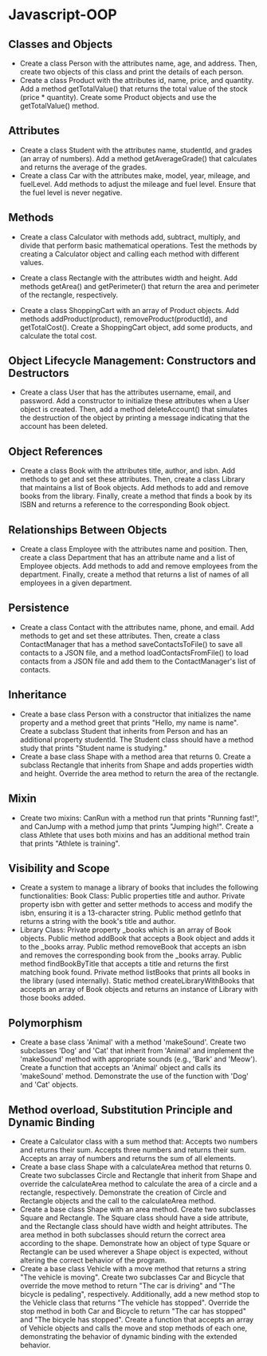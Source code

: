 # Javascript-OOP
## Classes and Objects
- Create a class Person with the attributes name, age, and address. Then, create two objects of this class and print the
details of each person.
- Create a class Product with the attributes id, name, price, and quantity. Add a method getTotalValue() that returns 
the total value of the stock (price * quantity). Create some Product objects and use the getTotalValue() method.

## Attributes
- Create a class Student with the attributes name, studentId, and grades (an array of numbers). Add a method 
getAverageGrade() that calculates and returns the average of the grades.
- Create a class Car with the attributes make, model, year, mileage, and fuelLevel. Add methods to adjust the mileage 
and fuel level. Ensure that the fuel level is never negative.

## Methods
- Create a class Calculator with methods add, subtract, multiply, and divide that perform basic mathematical operations.
Test the methods by creating a Calculator object and calling each method with different values.
- Create a class Rectangle with the attributes width and height. Add methods getArea() and getPerimeter() that return 
the area and perimeter of the rectangle, respectively.


- Create a class ShoppingCart with an array of Product objects. Add methods addProduct(product), removeProduct(productId), 
and getTotalCost(). Create a ShoppingCart object, add some products, and calculate the total cost.

## Object Lifecycle Management: Constructors and Destructors
- Create a class User that has the attributes username, email, and password. Add a constructor to initialize these 
attributes when a User object is created. Then, add a method deleteAccount() that simulates the destruction of the object 
by printing a message indicating that the account has been deleted.

## Object References
- Create a class Book with the attributes title, author, and isbn. Add methods to get and set these attributes. Then, 
create a class Library that maintains a list of Book objects. Add methods to add and remove books from the library. 
Finally, create a method that finds a book by its ISBN and returns a reference to the corresponding Book object.

## Relationships Between Objects
- Create a class Employee with the attributes name and position. Then, create a class Department that has an attribute 
name and a list of Employee objects. Add methods to add and remove employees from the department. Finally, create a 
method that returns a list of names of all employees in a given department.

## Persistence
- Create a class Contact with the attributes name, phone, and email. Add methods to get and set these attributes. Then, 
create a class ContactManager that has a method saveContactsToFile() to save all contacts to a JSON file, and a method 
loadContactsFromFile() to load contacts from a JSON file and add them to the ContactManager's list of contacts.

## Inheritance
- Create a base class Person with a constructor that initializes the name property and a method greet that prints 
"Hello, my name is name". Create a subclass Student that inherits from Person and has an additional property studentId.
The Student class should have a method study that prints "Student name is studying."
- Create a base class Shape with a method area that returns 0. Create a subclass Rectangle that inherits from Shape and
adds properties width and height. Override the area method to return the area of the rectangle.

## Mixin
- Create two mixins: CanRun with a method run that prints "Running fast!", and CanJump with a method jump that prints 
"Jumping high!". Create a class Athlete that uses both mixins and has an additional method train that prints "Athlete is training".

## Visibility and Scope
- Create a system to manage a library of books that includes the following functionalities:
Book Class: Public properties title and author. Private property isbn with getter and setter methods to access and 
modify the isbn, ensuring it is a 13-character string. Public method getInfo that returns a string with the book's 
title and author.
- Library Class: Private property _books which is an array of Book objects. Public method addBook that accepts a Book 
object and adds it to the _books array. Public method removeBook that accepts an isbn and removes the corresponding book 
from the _books array. Public method findBookByTitle that accepts a title and returns the first matching book found.
Private method listBooks that prints all books in the library (used internally). Static method createLibraryWithBooks 
that accepts an array of Book objects and returns an instance of Library with those books added. 

## Polymorphism
- Create a base class 'Animal' with a method 'makeSound'. Create two subclasses 'Dog' and 'Cat' that inherit from
'Animal' and implement the 'makeSound' method with appropriate sounds (e.g., 'Bark' and 'Meow'). Create a function
that accepts an 'Animal' object and calls its 'makeSound' method. Demonstrate the use of the function with 'Dog'
and 'Cat' objects.

## Method overload, Substitution Principle and Dynamic Binding
- Create a Calculator class with a sum method that: Accepts two numbers and returns their sum. Accepts three numbers and 
returns their sum. Accepts an array of numbers and returns the sum of all elements.
- Create a base class Shape with a calculateArea method that returns 0. Create two subclasses Circle and Rectangle that 
inherit from Shape and override the calculateArea method to calculate the area of a circle and a rectangle, respectively. 
Demonstrate the creation of Circle and Rectangle objects and the call to the calculateArea method.
- Create a base class Shape with an area method. Create two subclasses Square and Rectangle. The Square class should have
a side attribute, and the Rectangle class should have width and height attributes. The area method in both subclasses 
should return the correct area according to the shape. Demonstrate how an object of type Square or Rectangle can be used 
wherever a Shape object is expected, without altering the correct behavior of the program.
- Create a base class Vehicle with a move method that returns a string "The vehicle is moving". Create two subclasses Car
and Bicycle that override the move method to return "The car is driving" and "The bicycle is pedaling", respectively. 
Additionally, add a new method stop to the Vehicle class that returns "The vehicle has stopped". Override the stop method 
in both Car and Bicycle to return "The car has stopped" and "The bicycle has stopped". Create a function that accepts an 
array of Vehicle objects and calls the move and stop methods of each one, demonstrating the behavior of dynamic binding
with the extended behavior.